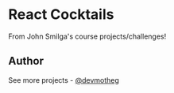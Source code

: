 # React Cocktails

From John Smilga's course projects/challenges!

## Author

See more projects - [@devmotheg](https://github.com/devmotheg?tab=repositories)
